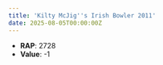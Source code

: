 ```yaml
---
title: 'Kilty McJig''s Irish Bowler 2011'
date: 2025-08-05T00:00:00Z
---
```

- **RAP**: 2728
- **Value**: -1
